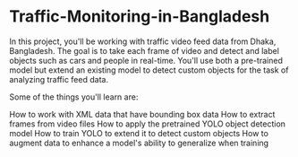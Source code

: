 # Traffic-Monitoring-in-Bangladesh

In this project, you'll be working with traffic video feed data from Dhaka, Bangladesh. The goal is to take each frame of video and detect and label objects such as cars and people in real-time. You'll use both a pre-trained model but extend an existing model to detect custom objects for the task of analyzing traffic feed data.

Some of the things you'll learn are:

How to work with XML data that have bounding box data
How to extract frames from video files
How to apply the pretrained YOLO object detection model
How to train YOLO to extend it to detect custom objects
How to augment data to enhance a model's ability to generalize when training
